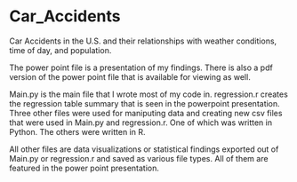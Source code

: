 # Car_Accidents
Car Accidents in the U.S. and their relationships with weather conditions, time of day, and population.

The power point file is a presentation of my findings. There is also a pdf version of the power point file that is available for viewing as well.

Main.py is the main file that I wrote most of my code in.
regression.r creates the regression table summary that is seen in the powerpoint presentation.
Three other files were used for maniputing data and creating new csv files that were used in Main.py and regression.r. One of which was written in Python. The others were written in R.

All other files are data visualizations or statistical findings exported out of Main.py or regression.r and saved as various file types. All of them are featured in the power point presentation.
